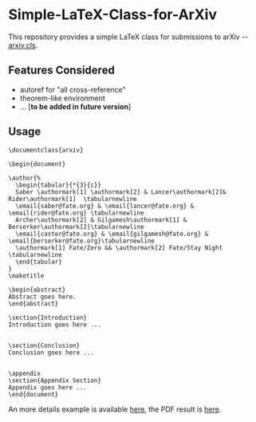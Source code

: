# Simple-LaTeX-Class-for-ArXiv

This repository provides a simple LaTeX class for submissions to arXiv -- [arxiv.cls](./arxiv.cls). 


## Features Considered

+ autoref for "all cross-reference"
+ theorem-like environment
+ ... [**to be added in future version**]

## Usage

```TeX
\documentclass{arxiv}

\begin{document}
  
\author{%
  \begin{tabular}{*{3}{c}}
  Saber \authormark[1] \authormark[2] & Lancer\authormark[2]& Rider\authormark[1]  \tabularnewline
  \email{saber@fate.org} & \email{lancer@fate.org} & \email{rider@fate.org} \tabularnewline
  Archer\authormark[2] & Gilgamesh\authormark[1] & Berserker\authormark[2]\tabularnewline
  \email{caster@fate.org} & \email{gilgamesh@fate.org} & \email{berserker@fate.org}\tabularnewline
  \authormark[1] Fate/Zero && \authormark[2] Fate/Stay Night \tabularnewline
  \end{tabular}      
}
\maketitle

\begin{abstract}
Abstract goes here.
\end{abstract}

\section{Introduction}
Introduction goes here ...


\section{Conclusion}
Conclusion goes here ...


\appendix
\section{Appendix Section}
Appendix goes here ...
\end{document}
```

An more details example is available [here](./example.tex), the PDF result is [here](./example.pdf).
  
  
